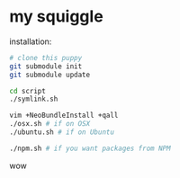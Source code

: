 my squiggle
===========

installation:

```bash
# clone this puppy
git submodule init
git submodule update

cd script
./symlink.sh

vim +NeoBundleInstall +qall
./osx.sh # if on OSX
./ubuntu.sh # if on Ubuntu

./npm.sh # if you want packages from NPM
```

wow
